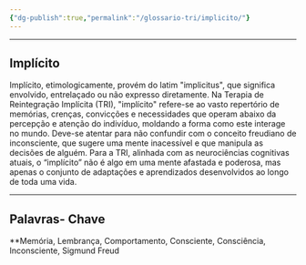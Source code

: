 ```yaml
---
{"dg-publish":true,"permalink":"/glossario-tri/implicito/"}
---
```


---

## Implícito

Implícito, etimologicamente, provém do latim "implicitus", que significa envolvido, entrelaçado ou não expresso diretamente. Na Terapia de Reintegração Implícita (TRI), "implícito" refere-se ao vasto repertório de memórias, crenças, convicções e necessidades que operam abaixo da percepção e atenção do indivíduo, moldando a forma como este interage no mundo. Deve-se atentar para não confundir com o conceito freudiano de inconsciente, que sugere uma mente inacessível e que manipula as decisões de alguém. Para a TRI, alinhada com as neurociências cognitivas atuais, o “implícito” não é algo em uma mente afastada e poderosa, mas apenas o conjunto de adaptações e aprendizados desenvolvidos ao longo de toda uma vida.

----

## Palavras- Chave

**Memória, Lembrança, Comportamento, Consciente, Consciência, Inconsciente, Sigmund Freud


